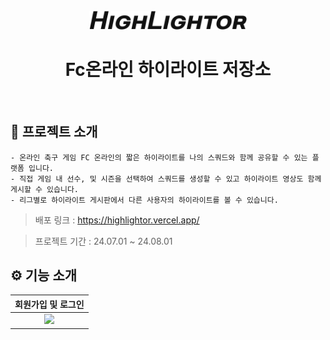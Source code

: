 <div align="center">
  <br />
  <img src="./app/Icon.svg" width=50%>
  <br />

# Fc온라인 하이라이트 저장소

</div>

<br />

## 🏁 프로젝트 소개

```
- 온라인 축구 게임 FC 온라인의 짧은 하이라이트를 나의 스쿼드와 함께 공유할 수 있는 플랫폼 입니다.
- 직접 게임 내 선수, 및 시즌을 선택하여 스쿼드를 생성할 수 있고 하이라이트 영상도 함께 게시할 수 있습니다.
- 리그별로 하이라이트 게시판에서 다른 사용자의 하이라이트를 볼 수 있습니다.
```

> 배포 링크 : https://highlightor.vercel.app/

> 프로젝트 기간 : 24.07.01 ~ 24.08.01

<div id="2"></div>

## ⚙ 기능 소개

|                                                                                                                                                                      회원가입 및 로그인                                                                                                                                                                      |
| :----------------------------------------------------------------------------------------------------------------------------------------------------------------------------------------------------------------------------------------------------------------------------------------------------------------------------------------------------------: |
| <img width='100%' src="https://file.notion.so/f/f/e3c7d456-8abb-4c53-9e1a-cfaa34716ac0/b3d64b0c-2d13-483b-979c-d47bba435e94/ezgif.com-video-to-gif-converter.gif?table=block&id=2cc58134-7a77-4e31-8989-16a7cf1fa763&spaceId=e3c7d456-8abb-4c53-9e1a-cfaa34716ac0&expirationTimestamp=1723600800000&signature=54JGdZjoEqnTd1FhCbpD1SkeegzxQyYecVDhbN0mkhI"/> |
